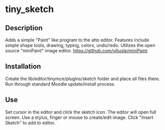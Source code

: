 # tiny_sketch

## Description
Adds a simple "Paint" like program to the atto editor.  Features include simple shape tools, drawing, typing, colors, undo/redo.
Utilizes the open source "miniPaint" image editor.  https://github.com/viliusle/miniPaint

## Installation
Create the lib/editor/tinymce/plugins/sketch folder and place all files there.
Run through standard Moodle update/install process.

## Use
Set cursor in the editor and click the sketch icon.  The editor will open full screen.  Use a stylus, finger or mouse to create/edit image.
Click "Insert Sketch" to add to editor.
